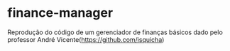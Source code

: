 # finance-manager
Reprodução do código de um gerenciador de finanças básicos dado pelo professor André Vicente(https://github.com/isquicha)
